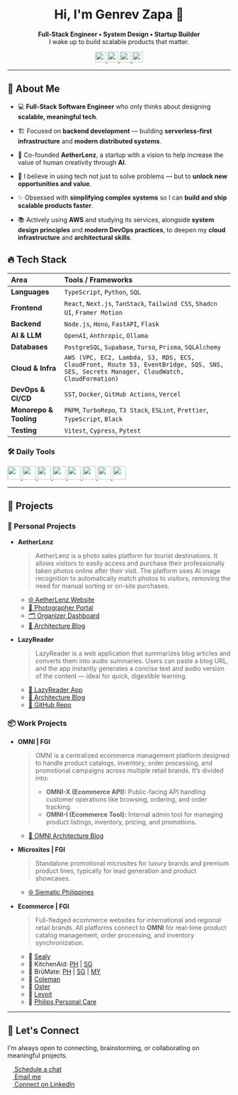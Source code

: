 <h1 align="center">
  Hi, I'm Genrev Zapa 👋
</h1>

<p align="center">
  <b>
    Full-Stack Engineer • System Design • Startup Builder
  </b>
  <br>
  I wake up to build scalable products that matter.
</p>

<p align="center">
    <a href="https://portfolio.genrevzapa.com">
        <img src="https://zapagenrevdale-github.s3.ap-southeast-1.amazonaws.com/zen-browser-light.png" height="24"/>
    </a>
    <a href="https://www.linkedin.com/in/genrev-dale-zapa">
        <img src="https://zapagenrevdale-github.s3.ap-southeast-1.amazonaws.com/linkedin.png" height="24"/>
    </a>
    <a href="mailto:zapagenrevdale@gmail.com">
        <img src="https://zapagenrevdale-github.s3.ap-southeast-1.amazonaws.com/gmail.png" height="24"/>
    </a>
    <a href="https://leetcode.com/u/qgdezapa">
        <img src="https://zapagenrevdale-github.s3.ap-southeast-1.amazonaws.com/leetcode.png" height="24"/>
    </a>
</p>

---

## 📖 About Me

- 💻 **Full-Stack Software Engineer** who only thinks about designing **scalable, meaningful tech**.

- 🏗️ Focused on **backend development** — building **serverless-first infrastructure** and **modern distributed systems**.

- 🚀 Co-founded **AetherLenz**, a startup with a vision to help increase the value of human creativity through **AI**.

- 🎯 I believe in using tech not just to solve problems — but to **unlock new opportunities and value**.

- ✨ Obsessed with **simplifying complex systems** so I can **build and ship scalable products faster**.

- 📚 Actively using **AWS** and studying its services, alongside **system design principles** and **modern DevOps practices**, to deepen my **cloud infrastructure** and **architectural skills**.

## 🔥 Tech Stack

| Area                   | Tools / Frameworks |
|:-----------------------|:-------------------|
| **Languages**          | `TypeScript`, `Python`, `SQL` |
| **Frontend**           | `React`, `Next.js`, `TanStack`, `Tailwind CSS`, `Shadcn UI`, `Framer Motion` |
| **Backend**            | `Node.js`, `Hono`, `FastAPI`, `Flask` |
| **AI & LLM**           | `OpenAI`, `Anthropic`, `Ollama` |
| **Databases**          | `PostgreSQL`, `Supabase`, `Turso`, `Prisma`, `SQLAlchemy` |
| **Cloud & Infra**      | `AWS (VPC, EC2, Lambda, S3, RDS, ECS, CloudFront, Route 53, EventBridge, SQS, SNS, SES, Secrets Manager, CloudWatch, CloudFormation)` |
| **DevOps & CI/CD**     | `SST`, `Docker`, `GitHub Actions`, `Vercel` |
| **Monorepo & Tooling** | `PNPM`, `TurboRepo`, `T3 Stack`, `ESLint`, `Prettier`, `TypeScript`, `Black` |
| **Testing**            | `Vitest`, `Cypress`, `Pytest` |

### 🛠️ Daily Tools

<a href="https://neovim.io">
    <img src="https://zapagenrevdale-github.s3.ap-southeast-1.amazonaws.com/neovim.png" height="30"/>
</a>
<a href="https://git-scm.com">
    <img src="https://zapagenrevdale-github.s3.ap-southeast-1.amazonaws.com/git.png" height="30"/>
</a>
<a href="https://www.notion.so">
    <img src="https://zapagenrevdale-github.s3.ap-southeast-1.amazonaws.com/notion.png" height="30"/>
</a>
<a href="https://raycast.com">
    <img src="https://zapagenrevdale-github.s3.ap-southeast-1.amazonaws.com/raycast.png" height="30"/>
</a>
<a href="https://slack.com">
    <img src="https://zapagenrevdale-github.s3.ap-southeast-1.amazonaws.com/slack.png" height="30"/>
</a>
<a href="https://discord.com">
    <img src="https://zapagenrevdale-github.s3.ap-southeast-1.amazonaws.com/discord.png" height="30"/>
</a>
<a href="https://bitwarden.com">
    <img src="https://zapagenrevdale-github.s3.ap-southeast-1.amazonaws.com/bitwarden.png" height="30"/>
</a>
<a href="https://spotify.com">
    <img src="https://zapagenrevdale-github.s3.ap-southeast-1.amazonaws.com/spotify.png" height="30"/>
</a>

---

## 🔭 Projects

### 🎨 Personal Projects

- **AetherLenz**
  > AetherLenz is a photo sales platform for tourist destinations. It allows visitors to easily access and purchase their professionally taken photos online after their visit. The platform uses AI image recognition to automatically match photos to visitors, removing the need for manual sorting or on-site purchases.

  - [🌐 AetherLenz Website](https://www.aetherlenz.com/)
  - [📸 Photographer Portal](https://photographer.aetherlenz.com/)
  - [🗂️ Organizer Dashboard](https://organizer.aetherlenz.com/)
  - [📝 Architecture Blog](https://portfolio.genrevzapa.com/blogs/aetherlenz-architecture)

- **LazyReader**
  > LazyReader is a web application that summarizes blog articles and converts them into audio summaries. Users can paste a blog URL, and the app instantly generates a concise text and audio version of the content — ideal for quick, digestible learning.

  - [📖 LazyReader App](https://lazy-reader.genrevzapa.com/)
  - [📝 Architecture Blog](https://portfolio.genrevzapa.com/blogs/lazy-reader)
  - [📂 GitHub Repo](https://github.com/zapagenrevdale/lazy-reader)

### 📦 Work Projects

- **OMNI | FGI**
  > OMNI is a centralized ecommerce management platform designed to handle product catalogs, inventory, order processing, and promotional campaigns across multiple retail brands. It’s divided into:
  >
  > - **OMNI-X (Ecommerce API):** Public-facing API handling customer operations like browsing, ordering, and order tracking.
  > - **OMNI-I (Ecommerce Tool):** Internal admin tool for managing product listings, inventory, pricing, and promotions.

  - [📝 OMNI Architecture Blog](https://portfolio.genrevzapa.com/blogs/omni-architecture)

- **Microsites | FGI**
  > Standalone promotional microsites for luxury brands and premium product lines, typically for lead generation and product showcases.

  - [🌐 Siematic Philippines](https://siematic-philippines.com)

- **Ecommerce | FGI**
  > Full-fledged ecommerce websites for international and regional retail brands. All platforms connect to **OMNI** for real-time product catalog management, order processing, and inventory synchronization.

  - 🛒 [Sealy](https://www.sealy.ph)
  - 🛒 KitchenAid:
    [PH](https://shop.kitchenaid.ph) | [SG](https://www.kitchenaid.sg)
  - 🛒 BrüMate:
    [PH](https://www.brumate.com.ph) | [SG](https://www.brumate.com.sg) | [MY](https://www.brumate.com.my)
  - 🛒 [Coleman](https://www.colemanphilippines.com)
  - 🛒 [Oster](https://www.osterphilippines.com)
  - 🛒 [Levoit](https://levoit.com.ph)
  - 🛒 [Philips Personal Care](https://www.shop-philips.com.ph)

---

## 🤝 Let's Connect

I'm always open to connecting, brainstorming, or collaborating on meaningful projects.

<p align="left">
  <a href="https://cal.com/genrev-zapa/chat-with-genrev">
    <img src="https://zapagenrevdale-github.s3.ap-southeast-1.amazonaws.com/cal.png" height="12"/> Schedule a chat
  </a>
  <br>
  <a href="mailto:zapagenrevdale@gmail.com">
    <img src="https://zapagenrevdale-github.s3.ap-southeast-1.amazonaws.com/gmail.png" height="12"/> Email me
  </a>
  <br>
  <a href="https://www.linkedin.com/in/genrev-dale-zapa">
    <img src="https://zapagenrevdale-github.s3.ap-southeast-1.amazonaws.com/linkedin.png" height="12"/> Connect on LinkedIn
  </a>
</p>
